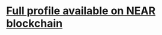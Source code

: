 # [ Full profile available on NEAR blockchain ](https://near.social/#/mob.near/widget/ProfilePage?accountId=root.akaia.near)
